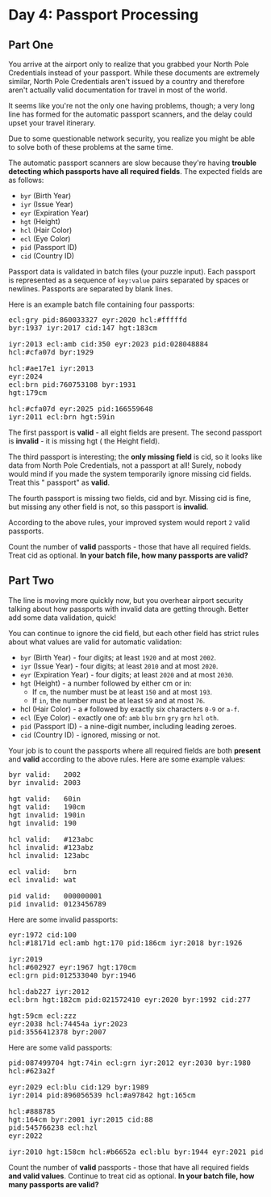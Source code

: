 # Day 4: Passport Processing

## Part One

You arrive at the airport only to realize that you grabbed your North Pole Credentials instead of your passport. While
these documents are extremely similar, North Pole Credentials aren't issued by a country and therefore aren't actually
valid documentation for travel in most of the world.

It seems like you're not the only one having problems, though; a very long line has formed for the automatic passport
scanners, and the delay could upset your travel itinerary.

Due to some questionable network security, you realize you might be able to solve both of these problems at the same
time.

The automatic passport scanners are slow because they're having **trouble detecting which passports have all required
fields**. The expected fields are as follows:

- `byr` (Birth Year)
- `iyr` (Issue Year)
- `eyr` (Expiration Year)
- `hgt` (Height)
- `hcl` (Hair Color)
- `ecl` (Eye Color)
- `pid` (Passport ID)
- `cid` (Country ID)

Passport data is validated in batch files (your puzzle input). Each passport is represented as a sequence of `key:value`
pairs separated by spaces or newlines. Passports are separated by blank lines.

Here is an example batch file containing four passports:

<pre>
ecl:gry pid:860033327 eyr:2020 hcl:#fffffd
byr:1937 iyr:2017 cid:147 hgt:183cm

iyr:2013 ecl:amb cid:350 eyr:2023 pid:028048884
hcl:#cfa07d byr:1929

hcl:#ae17e1 iyr:2013
eyr:2024
ecl:brn pid:760753108 byr:1931
hgt:179cm

hcl:#cfa07d eyr:2025 pid:166559648
iyr:2011 ecl:brn hgt:59in 
</pre>

The first passport is **valid** - all eight fields are present. The second passport is **invalid** - it is missing hgt (
the Height field).

The third passport is interesting; the **only missing field** is cid, so it looks like data from North Pole Credentials,
not a passport at all! Surely, nobody would mind if you made the system temporarily ignore missing cid fields. Treat
this "
passport" as **valid**.

The fourth passport is missing two fields, cid and byr. Missing cid is fine, but missing any other field is not, so this
passport is **invalid**.

According to the above rules, your improved system would report `2` valid passports.

Count the number of **valid** passports - those that have all required fields. Treat cid as optional. **In your batch
file, how many passports are valid?**

## Part Two

The line is moving more quickly now, but you overhear airport security talking about how passports with invalid data are
getting through. Better add some data validation, quick!

You can continue to ignore the cid field, but each other field has strict rules about what values are valid for
automatic validation:

- `byr` (Birth Year) - four digits; at least `1920` and at most `2002`.
- `iyr` (Issue Year) - four digits; at least `2010` and at most `2020`.
- `eyr` (Expiration Year) - four digits; at least `2020` and at most `2030`.
- `hgt` (Height) - a number followed by either cm or in:
    - If `cm`, the number must be at least `150` and at most `193`.
    - If `in`, the number must be at least `59` and at most `76`.
- hcl (Hair Color) - a `#` followed by exactly six characters `0-9` or `a-f`.
- `ecl` (Eye Color) - exactly one of: `amb` `blu` `brn` `gry` `grn` `hzl` `oth`.
- `pid` (Passport ID) - a nine-digit number, including leading zeroes.
- `cid` (Country ID) - ignored, missing or not.

Your job is to count the passports where all required fields are both **present** and **valid** according to the above
rules. Here are some example values:

<pre>
byr valid:   2002 
byr invalid: 2003

hgt valid:   60in 
hgt valid:   190cm 
hgt invalid: 190in 
hgt invalid: 190

hcl valid:   #123abc 
hcl invalid: #123abz 
hcl invalid: 123abc

ecl valid:   brn 
ecl invalid: wat

pid valid:   000000001 
pid invalid: 0123456789 
</pre>

Here are some invalid passports:

<pre>
eyr:1972 cid:100
hcl:#18171d ecl:amb hgt:170 pid:186cm iyr:2018 byr:1926

iyr:2019
hcl:#602927 eyr:1967 hgt:170cm
ecl:grn pid:012533040 byr:1946

hcl:dab227 iyr:2012
ecl:brn hgt:182cm pid:021572410 eyr:2020 byr:1992 cid:277

hgt:59cm ecl:zzz
eyr:2038 hcl:74454a iyr:2023
pid:3556412378 byr:2007
</pre>

Here are some valid passports:

<pre>
pid:087499704 hgt:74in ecl:grn iyr:2012 eyr:2030 byr:1980
hcl:#623a2f

eyr:2029 ecl:blu cid:129 byr:1989
iyr:2014 pid:896056539 hcl:#a97842 hgt:165cm

hcl:#888785
hgt:164cm byr:2001 iyr:2015 cid:88
pid:545766238 ecl:hzl
eyr:2022

iyr:2010 hgt:158cm hcl:#b6652a ecl:blu byr:1944 eyr:2021 pid:093154719
</pre>

Count the number of **valid** passports - those that have all required fields **and valid values**. Continue to treat
cid as optional. **In your batch file, how many passports are valid?**

